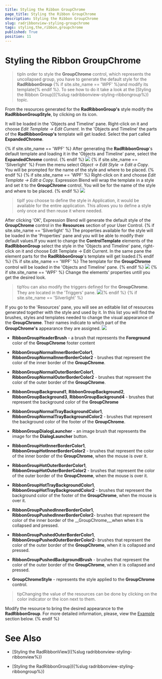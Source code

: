 ```yaml
---
title: Styling the Ribbon GroupChrome
page_title: Styling the Ribbon GroupChrome
description: Styling the Ribbon GroupChrome
slug: radribbonview-styling-groupchrome
tags: styling,the,ribbon,groupchrome
published: True
position: 11
---
```


# Styling the Ribbon GroupChrome



>tipIn order to style the __GroupChrome__ control, which represents the uncollapsed group, you have to generate the default style for the __RadRibbonGroup__
{% if site.site_name == 'WPF' %}and modify its template{% endif %}. To see how to do it take a look at the [Styling the Ribbon Group]({%slug radribbonview-styling-ribbongroup%}) topic.



From the resources generated for the __RadRibbonGroup's__ style modify the __RadRibbonGroupStyle__, by clicking on its icon.
				

It will be loaded in the 'Objects and Timeline' pane. Right-click on it and choose *Edit Template -> Edit Current*. In the 'Objects and Timeline' the parts of the __RadRibbonGroup's__ template will get loaded. Select the part called __ExpandedChrome__.

{% if site.site_name == 'WPF' %}
After generating the __RadRibbonGroup__'s default template and loading it in the 'Objects and Timeline' pane, select the __ExpandedChrome__ control.
{% endif %}
![](images/RibbonView_Styling_RibbonGroup_ExpandedCromeElement.png)
{% if site.site_name == 'Silverlight' %}
From the menu select *Object -> Edit Style -> Edit a Copy*. You will be prompted for the name of the style and where to be placed.
{% endif %}
{% if site.site_name == 'WPF' %}
Right-click on it and choose *Edit Template -> Edit a Copy*. Expression Blend will wrap the template in a style and set it to the __GroupChrome__ control. You will be for the name of the style and where to be placed.
{% endif %}
![](images/RibbonView_Styling_GroupChrome_CreateStyle.png)

>tipIf you choose to define the style in Application, it would be available for the entire application. This allows you to define a style only once and then reuse it where needed.

After clicking 'OK', Expression Blend will generate the default style of the __GroupChrome__ control in the __Resources__ section of your User Control. {% if site.site_name == 'Silverlight' %} The properties available for the style will be loaded in the 'Properties' pane and you will be able to modify their default values.If you want to change the __ControlTemplate__ elements of the __RadRibbonGroup__ select the style in the 'Objects and Timeline' pane, right-click on it and choose Edit Template -> Edit Current. In the same pane the element parts for the __RadRibbonGroup__'s template will get loaded.{% endif %}
{% if site.site_name == 'WPF' %} The template for the __GroupChrome__ control will be loaded in the 'Objects and Timeline' pane. {% endif %}
![](images/RibbonView_Styling_GroupChrome_ControlTemplate.png)
{% if site.site_name == 'WPF' %}
Change the elements' properties untill you get the desired look.

>tipYou can also modify the triggers defined for the __GroupChrome__. They are located in the 'Triggers' pane.
![](images/RibbonView_Styling_GroupChrome_Triggers.png){% endif %}
{% if site.site_name == 'Silverlight' %}

If you go to the 'Resources' pane, you will see an editable list of resources generated together with the style and used by it. In this list you will find the brushes, styles and templates needed to change the visual appearance of the __GroupChrome__. Their names indicate to which part of the __GroupChrome's__ appearance they are assigned. 
![](images/RibbonView_Styling_GroupChrome_Resources.png)

* __RibbonGroupHeaderBrush__ - a brush that represents the __Foreground__ color of the __GroupChrome__ footer content
					

* __RibbonGroupNormalInnerBorderColor1__, __RibbonGroupNormalInnerBorderColor2__ - brushes that represent the color of the inner border of the __GroupChrome__.
					

* __RibbonGroupNormalOuterBorderColor1__, __RibbonGroupNormalOuterBorderColor2__ - brushes that represent the color of the outer border of the __GroupChrome__.
					

* __RibbonGroupBackground1__, __RibbonGroupBackground2__, __RibbonGroupBackground3__, __RibbonGroupBackground4__ - brushes that represent the background color of the __GroupChrome__

* __RibbonGroupNormalTrayBackgroundColor1__, __RibbonGroupNormalTrayBackgroundColor2__ - brushes that represent the background color of the footer of the __GroupChrome__.
					

* __RibbonGroupDialogLauncher__ - an image brush that represents the image for the __DialogLauncher__ button.
					

* __RibbonGroupHotInnerBorderColor1__, __RibbonGroupHotInnerBorderColor2__ - brushes that represent the color of the inner border of the __GroupChrome__, when the mouse is over it.
					

* __RibbonGroupHotOuterBorderColor1__, __RibbonGroupHotOuterBorderColor2__ - brushes that represent the color of the outer border of the __GroupChrome__, when the mouse is over it.
					

* __RibbonGroupHotTrayBackgroundColor1__, __RibbonGroupHotTrayBackgroundColor2__ - brushes that represent the background color of the footer of the __GroupChrome__, when the mouse is over it.
					

* __RibbonGroupPushedInnerBorderColor1__, __RibbonGroupPushedInnerBorderColor2__- brushes that represent the color of the inner border of the __GroupChrome,__when when it is collapsed and pressed.
					

* __RibbonGroupPushedOuterBorderColor1__, __RibbonGroupPushedOuterBorderColor2__- brushes that represent the color of the outer border of the __GroupChrome__, when it is collapsed and pressed.
					

* __RibbonGroupPushedBackgroundBrush__ - brushes that represent the color of the outer border of the __GroupChrome__, when it is collapsed and pressed.
					

* __GroupChromeStyle__ - represents the style applied to the __GroupChrome__ control.
					

>tipChanging the value of the resources can be done by clicking on the color indicator or the icon next to them.

Modify the resource to bring the desired appearance to the __RadRibbonGroup__. For more detailed information, please, view the [Example](#example) section below.
{% endif %}

# See Also

 * [Styling the RadRibbonView]({%slug radribbonview-styling-ribbonview%})

 * [Styling the RadRibbonGroup]({%slug radribbonview-styling-ribbongroup%})
